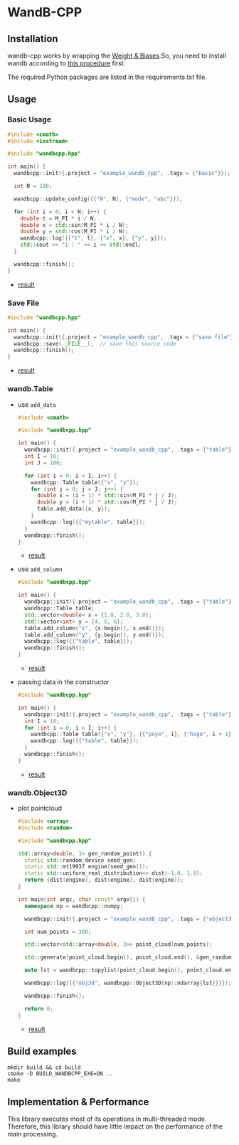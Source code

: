 # WandB-CPP

## Installation

wandb-cpp works by wrapping the [Weight & Biases](https://wandb.ai/site).So, you need to install wandb according to [this procedure](https://docs.wandb.ai/quickstart) first.

The required Python packages are listed in the requirements.txt file.

## Usage

### Basic Usage

```cpp
#include <cmath>
#include <iostream>

#include "wandbcpp.hpp"

int main() {
  wandbcpp::init({.project = "example_wandb_cpp", .tags = {"basic"}});

  int N = 100;

  wandbcpp::update_config({{"N", N}, {"mode", "abc"}});

  for (int i = 0; i < N; i++) {
    double t = M_PI * i / N;
    double x = std::sin(M_PI * i / N);
    double y = std::cos(M_PI * i / N);
    wandbcpp::log({{"t", t}, {"x", x}, {"y", y}});
    std::cout << "i : " << i << std::endl;
  }

  wandbcpp::finish();
}
```

- [result](https://wandb.ai/hisaki/example_wandb_cpp/runs/2runz37w)

### Save File

```cpp
#include "wandbcpp.hpp"

int main() {
  wandbcpp::init({.project = "example_wandb_cpp", .tags = {"save file"}});
  wandbcpp::save(__FILE__);  // save this source code
  wandbcpp::finish();
}
```

- [result](https://wandb.ai/hisaki/example_wandb_cpp/runs/1g5qxcfh)

### wandb.Table

- use `add_data`

  ```cpp
  #include <cmath>

  #include "wandbcpp.hpp"

  int main() {
    wandbcpp::init({.project = "example_wandb_cpp", .tags = {"table"}});
    int I = 10;
    int J = 100;

    for (int i = 0; i < I; i++) {
      wandbcpp::Table table({"x", "y"});
      for (int j = 0; j < J; j++) {
        double x = (i + 1) * std::sin(M_PI * j / J);
        double y = (i + 1) * std::cos(M_PI * j / J);
        table.add_data({x, y});
      }
      wandbcpp::log({{"mytable", table}});
    }
    wandbcpp::finish();
  }
  ```

  - [result](https://wandb.ai/hisaki/example_wandb_cpp/runs/2m6djvut)

- use `add_column`

  ```cpp
  #include "wandbcpp.hpp"

  int main() {
    wandbcpp::init({.project = "example_wandb_cpp", .tags = {"table"}});
    wandbcpp::Table table;
    std::vector<double> x = {1.0, 2.0, 3.0};
    std::vector<int> y = {4, 5, 6};
    table.add_column("x", {x.begin(), x.end()});
    table.add_column("y", {y.begin(), y.end()});
    wandbcpp::log({{"table", table}});
    wandbcpp::finish();
  }
  ```

  - [result](https://wandb.ai/hisaki/example_wandb_cpp/runs/3ijm1cne)

- passing data in the constructor

  ```cpp
  #include "wandbcpp.hpp"

  int main() {
    wandbcpp::init({.project = "example_wandb_cpp", .tags = {"table"}});
    int I = 10;
    for (int i = 0; i < I; i++) {
      wandbcpp::Table table({"x", "y"}, {{"poyo", i}, {"hoge", i + 1}});
      wandbcpp::log({{"table", table}});
    }
    wandbcpp::finish();
  }
  ```

  - [result](https://wandb.ai/hisaki/example_wandb_cpp/runs/ytswbgny)

### wandb.Object3D

- plot pointcloud

  ```cpp
  #include <array>
  #include <random>

  #include "wandbcpp.hpp"

  std::array<double, 3> gen_random_point() {
    static std::random_device seed_gen;
    static std::mt19937 engine(seed_gen());
    static std::uniform_real_distribution<> dist(-1.0, 1.0);
    return {dist(engine), dist(engine), dist(engine)};
  }

  int main(int argc, char const* argv[]) {
    namespace np = wandbcpp::numpy;

    wandbcpp::init({.project = "example_wandb_cpp", .tags = {"object3d"}});

    int num_points = 300;

    std::vector<std::array<double, 3>> point_cloud(num_points);

    std::generate(point_cloud.begin(), point_cloud.end(), &gen_random_point);

    auto lst = wandbcpp::topylist(point_cloud.begin(), point_cloud.end());

    wandbcpp::log({{"obj3d", wandbcpp::Object3D{np::ndarray{lst}}}});

    wandbcpp::finish();

    return 0;
  }
  ```

  - [result](https://wandb.ai/hisaki/example_wandb_cpp/runs/8o6pb0jn)

## Build examples

```
mkdir build && cd build
cmake -D BUILD_WANDBCPP_EXE=ON ..
make
```

## Implementation & Performance

This library executes most of its operations in multi-threaded mode. Therefore, this library should have little impact on the performance of the main processing.
